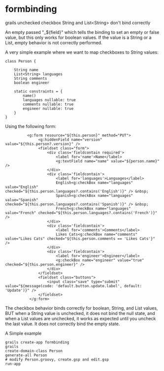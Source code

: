 # formbinding
grails unchecked checkbox String and List&lt;String> don't bind correctly

An empty passed "_${field}" which tells the binding to set an empty or false value, but this only works for boolean values.  If the value is a String or a List<String>, empty behavior is not correctly performed.

A very simple example where we want to map checkboxes to String values:
```
class Person {

	String name
	List<String> languages
	String comments
	boolean engineer

    static constraints = {
    	name()
    	languages nullable: true
    	comments nullable: true
    	engineer nullable: true
    }
}
```
Using the following form:
 ```
           <g:form resource="${this.person}" method="PUT">
                <g:hiddenField name="version" value="${this.person?.version}" />
                <fieldset class="form">
                    <div class='fieldcontain required'>
                        <label for='name'>Name</label>
                        <g:textField name="name" value="${person.name}" />
                    </div>
                    <div class='fieldcontain'>
                        <label for='languages'>Languages</label>
                        English<g:checkBox name="languages" value="English" checked="${this.person.languages?.contains('English')}" /> &nbsp; 
                        Spanish<g:checkBox name="languages" value="Spanish" checked="${this.person.languages?.contains('Spanish')}" /> &nbsp;
                        French<g:checkBox name="languages" value="French" checked="${this.person.languages?.contains('French')}" />
                    </div>
                    <div class='fieldcontain'>
                        <label for='comments'>Comments</label>
                        Likes Cats<g:checkBox name="comments" value="Likes Cats" checked="${this.person.comments == 'Likes Cats'}" />
                    </div>
                    <div class='fieldcontain'>
                        <label for='engineer'>Engineer</label>
                        <g:checkBox name="engineer" value="true" checked="${this.person.engineer}" />
                    </div>
                </fieldset>
                <fieldset class="buttons">
                    <input class="save" type="submit" value="${message(code: 'default.button.update.label', default: 'Update')}" />
                </fieldset>
            </g:form>
```
The checkbox behavior binds correctly for boolean, String, and List<String> values, BUT when a String value is unchecked, it does not bind the null state, and when a List<String> values are unchecked, it works as expected until you uncheck the last value.  It does not correctly bind the empty state.


A Simple example
```
grails create-app formbinding
grails
create-domain-class Person
generate-all Person
# modify Person.groovy, create.gsp and edit.gsp
run-app
```

